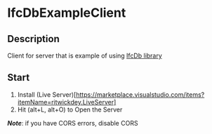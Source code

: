 # IfcDbExampleClient

## Description
Client for server that is example of using [IfcDb library](https://github.com/BelitskyYevgeniy/IfcDb)

## Start

1. Install (Live Server)[https://marketplace.visualstudio.com/items?itemName=ritwickdey.LiveServer] 
2. Hit (alt+L, alt+O) to Open the Server 

**_Note_**: if you have CORS errors, disable CORS
